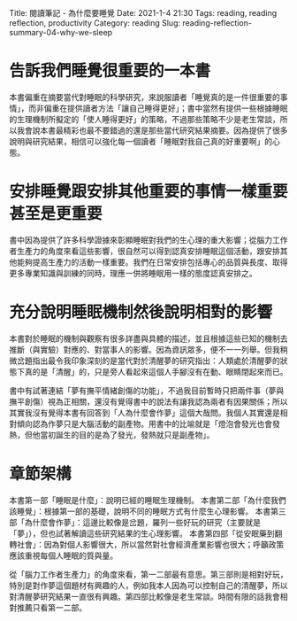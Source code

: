 Title: 閱讀筆記 - 為什麼要睡覺
Date: 2021-1-4 21:30
Tags: reading, reading reflection, productivity
Category: reading
Slug: reading-reflection-summary-04-why-we-sleep

# 告訴我們睡覺很重要的一本書

本書偏重在摘要當代對睡眠的科學研究，來說服讀者「睡覺真的是一件很重要的事情」，而非偏重在提供讀者方法「讓自己睡得更好」；書中當然有提供一些根據睡眠的生理機制所擬定的「使人睡得更好」的策略，不過那些策略不少是老生常談，所以我會說本書最精彩也最不要錯過的還是那些當代研究結果摘要。因為提供了很多說明與研究結果，相信可以強化每一個讀者「睡眠對我自己真的好重要啊」的心態。


# 安排睡覺跟安排其他重要的事情一樣重要甚至是更重要

書中因為提供了許多科學證據來彰顯睡眠對我們的生心理的重大影響；從腦力工作者生產力的角度來看這些影響，很自然可以得到認真安排睡眠這個活動，跟安排其他能夠提高生產力的活動一樣重要。我們在日常安排包括專心的品質與長度、取得更多專業知識與訓練的同時，理應一併將睡眠用一樣的態度認真安排之。


# 充分說明睡眠機制然後說明相對的影響

本書對於睡眠的機制與觀察有很多詳盡與具體的描述，並且根據這些已知的機制去推斷（與實驗）對應的、對當事人的影響。因為資訊眾多，便不一一列舉。但我稍微岔題指出最令我印象深刻的是當代對於清醒夢的研究指出：人類處於清醒夢的狀態下真的是「清醒」的，只是旁人看起來這個人手腳沒有在動、眼睛閉起來而已。

書中有試著連結「夢有撫平情緒創傷的功能」，不過我目前暫時只把兩件事（夢與撫平創傷）視為正相關，還沒有覺得書中的說法有讓我認為兩者有因果關係；所以其實我沒有覺得本書有回答到「人為什麼會作夢」這個大哉問。我個人其實還是相對傾向認為作夢只是大腦活動的副產物。用書中的比喻就是「燈泡會發光也會發熱，但他當初誕生的目的是為了發光，發熱就只是副產物」。


# 章節架構

本書第一部「睡眠是什麼」：說明已經的睡眠生理機制。
本書第二部「為什麼我們該睡覺」：根據第一部的基礎，說明不同的睡眠方式有什麼生心理影響。
本書第三部「為什麼會作夢」：這邊比較像是岔題，羅列一些好玩的研究（主要就是「夢」），但也試著解讀這些研究結果的生心理影響。
本書第四部「從安眠藥到翻轉社會」：因為對個人影響很大，所以當然對社會經濟產業影響也很大；呼籲政策應該重視每個人睡眠的質與量。

從「腦力工作者生產力」的角度來看，第一二部最有意思。第三部則是相對好玩，特別是對作夢這個題材有興趣的人，例如我本人因為可以控制自己的清醒夢，所以對清醒夢研究結果一直很有興趣。第四部比較像是老生常談。時間有限的話我會相對推薦只看第一二部。
